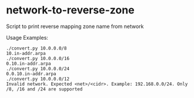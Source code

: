 # network-to-reverse-zone
Script to print reverse mapping zone name from network

Usage Examples:

```
./convert.py 10.0.0.0/8
10.in-addr.arpa
./convert.py 10.0.0.0/16
0.10.in-addr.arpa
./convert.py 10.0.0.0/24
0.0.10.in-addr.arpa
./convert.py 10.0.0.0/12
Invalid network. Expected <net>/<cidr>. Example: 192.168.0.0/24. Only /8, /16 and /24 are supported
```



